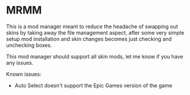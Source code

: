 # MRMM
This is a mod manager meant to reduce the headache of swapping out skins by taking away the file management aspect, after some very simple setup mod installation and skin changes becomes just checking and unchecking boxes.

This mod manager should support all skin mods, let me know if you have any issues.

Known issues:
- Auto Select doesn't support the Epic Games version of the game

